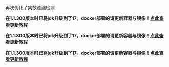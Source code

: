 再次优化了集数遗漏检测

**在1.1.300版本时已将jdk升级到了17，docker部署的请更新容器与镜像！[点此查看更新教程](https://docs.qq.com/doc/DWEdmZGdPdmVxWGdt)**

**在1.1.300版本时已将jdk升级到了17，docker部署的请更新容器与镜像！[点此查看更新教程](https://docs.qq.com/doc/DWEdmZGdPdmVxWGdt)**

**在1.1.300版本时已将jdk升级到了17，docker部署的请更新容器与镜像！[点此查看更新教程](https://docs.qq.com/doc/DWEdmZGdPdmVxWGdt)**
